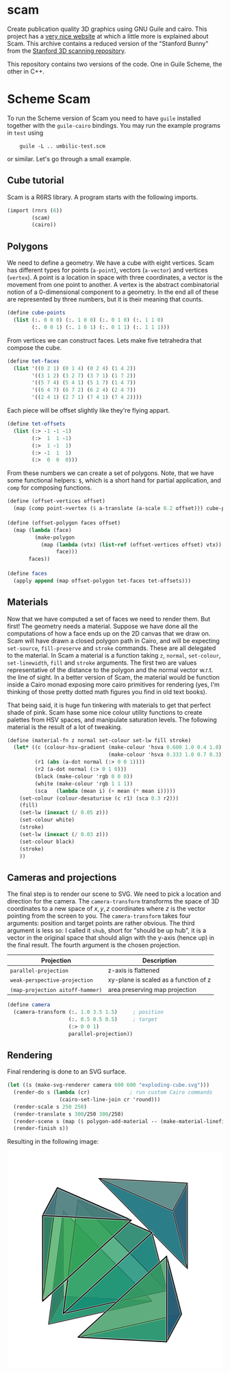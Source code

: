 scam
====

Create publication quality 3D graphics using GNU Guile and cairo.
This project has a [very nice website](http://jhidding.github.io/scam "Scam project site") at which a little more is explained about Scam. This archive contains a reduced version of the "Stanford Bunny" from the [Stanford 3D scanning repository](http://graphics.stanford.edu/data/3Dscanrep/).

This repository contains two versions of the code. One in Guile Scheme, the other in C++.

Scheme Scam
===========

To run the Scheme version of Scam you need to have `guile` installed together with the `guile-cairo` bindings. You may run the example programs in `test` using

        guile -L .. umbilic-test.scm

or similar. Let's go through a small example.

Cube tutorial
-------------

Scam is a R6RS library. A program starts with the following imports.

``` {.scheme file=examples/exploding-cube.scm #exploding-cube}
(import (rnrs (6))
        (scam)
        (cairo))
```

Polygons
--------

We need to define a geometry. We have a cube with eight vertices. Scam has different types for points (`a-point`), vectors (`a-vector`) and vertices (`vertex`). A point is a location in space with three coordinates, a vector is the movement from one point to another. A vertex is the abstract combinatorial notion of a 0-dimensional component to a geometry. In the end all of these are represented by three numbers, but it is their meaning that counts.

``` {.scheme #exploding-cube}
(define cube-points
  (list (:. 0 0 0) (:. 1 0 0) (:. 0 1 0) (:. 1 1 0)
        (:. 0 0 1) (:. 1 0 1) (:. 0 1 1) (:. 1 1 1)))
```

From vertices we can construct faces. Lets make five tetrahedra that compose the cube.

``` {.scheme #exploding-cube}
(define tet-faces
  (list '((0 2 1) (0 1 4) (0 2 4) (1 4 2))
        '((3 1 2) (3 2 7) (3 7 1) (1 7 2))
        '((5 7 4) (5 4 1) (5 1 7) (1 4 7))
        '((6 4 7) (6 7 2) (6 2 4) (2 4 7))
        '((2 4 1) (2 7 1) (7 4 1) (7 4 2))))
```

Each piece will be offset slightly like they're flying appart.

``` {.scheme #exploding-cube}
(define tet-offsets
  (list (:> -1 -1 -1)
        (:>  1  1 -1)
        (:>  1 -1  1)
        (:> -1  1  1)
        (:>  0  0  0)))
```

From these numbers we can create a set of polygons. Note, that we have some functional helpers: `$`, which is a short hand for partial application, and `comp` for composing functions.

``` {.scheme #exploding-cube}
(define (offset-vertices offset)
  (map (comp point->vertex ($ a-translate (a-scale 0.2 offset))) cube-points))

(define (offset-polygon faces offset)
  (map (lambda (face)
         (make-polygon
           (map (lambda (vtx) (list-ref (offset-vertices offset) vtx))
                face)))
       faces))

(define faces
  (apply append (map offset-polygon tet-faces tet-offsets)))
```

Materials
---------

Now that we have computed a set of faces we need to render them. But first! The geometry needs a material. Suppose we have done all the computations of how a face ends up on the 2D canvas that we draw on. Scam will have drawn a closed polygon path in Cairo, and will be expecting `set-source`, `fill-preserve` and `stroke` commands. These are all delegated to the material. In Scam a material is a function taking `z`, `normal`, `set-colour`, `set-linewidth`, `fill` and `stroke` arguments. The first two are values representative of the distance to the polygon and the normal vector w.r.t. the line of sight. In a better version of Scam, the material would be function inside a Cairo monad exposing more cairo primitives for rendering (yes, I'm thinking of those pretty dotted math figures you find in old text books).

That being said, it is huge fun tinkering with materials to get that perfect shade of pink. Scam hase some nice colour utility functions to create palettes from HSV spaces, and manipulate saturation levels. The following material is the result of a lot of tweaking.

``` {.scheme #exploding-cube}
(define (material-fn z normal set-colour set-lw fill stroke)
  (let* ((c (colour-hsv-gradient (make-colour 'hsva 0.600 1.0 0.4 1.0)
                                 (make-colour 'hsva 0.333 1.0 0.7 0.3)))
         (r1 (abs (a-dot normal (:> 0 0 1))))
         (r2 (a-dot normal (:> 0 1 0)))
         (black (make-colour 'rgb 0 0 0))
         (white (make-colour 'rgb 1 1 1))
         (sca   (lambda (mean i) (+ mean (* mean i)))))
    (set-colour (colour-desaturise (c r1) (sca 0.3 r2)))
    (fill)
    (set-lw (inexact (/ 0.05 z)))
    (set-colour white) 
    (stroke)
    (set-lw (inexact (/ 0.03 z)))
    (set-colour black) 
    (stroke)
    ))
```

Cameras and projections
-----------------------

The final step is to render our scene to SVG. We need to pick a location and direction for the camera. The `camera-transform` transforms the space of 3D coordinates to a new space of $x, y, z$ coordinates where $z$ is the vector pointing from the screen to you. The `camera-transform` takes four arguments: position and target points are rather obvious. The third argument is less so: I called it `shub`, short for "should be up hub", it is a vector in the original space that should align with the y-axis (hence up) in the final result. The fourth argument is the chosen projection.

| Projection | Description |
| --- | --- |
| `parallel-projection` | z-axis is flattened |
| `weak-perspective-projection` | xy-plane is scaled as a function of z |
| `(map-projection aitoff-hammer)` | area preserving map projection |

``` {.scheme #exploding-cube}
(define camera
  (camera-transform (:. 1.0 3.5 1.5)     ; position
                    (:. 0.5 0.5 0.5)     ; target
                    (:> 0 0 1)
                    parallel-projection))
```

Rendering
---------

Final rendering is done to an SVG surface.

``` {.scheme #exploding-cube}
(let ((s (make-svg-renderer camera 600 600 "exploding-cube.svg")))
  (render-do s (lambda (cr)             ; run custom Cairo commands
                 (cairo-set-line-join cr 'round)))
  (render-scale s 250 250)
  (render-translate s 300/250 300/250)
  (render-scene s (map ($ polygon-add-material -- (make-material-linefill-fn material-fn)) faces))
  (render-finish s))
```

Resulting in the following image:

![Exploding cube](examples/exploding-cube.svg)


